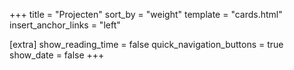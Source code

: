 +++
title = "Projecten"
sort_by = "weight"
template = "cards.html"
insert_anchor_links = "left"

[extra]
show_reading_time = false
quick_navigation_buttons = true
show_date = false
+++
